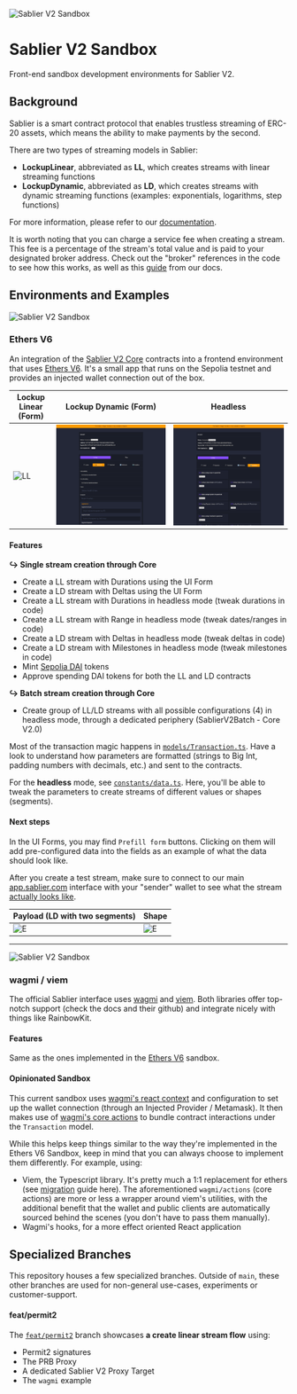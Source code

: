 ![Sablier V2 Sandbox](/packages/assets/banner.png)

# Sablier V2 Sandbox

Front-end sandbox development environments for Sablier V2.

## Background

Sablier is a smart contract protocol that enables trustless streaming of ERC-20 assets, which means the ability to make
payments by the second.

There are two types of streaming models in Sablier:

- **LockupLinear**, abbreviated as **LL**, which creates streams with linear streaming functions
- **LockupDynamic**, abbreviated as **LD**, which creates streams with dynamic streaming functions (examples:
  exponentials, logarithms, step functions)

For more information, please refer to our [documentation](https://docs.sablier.com).

It is worth noting that you can charge a service fee when creating a stream. This fee is a percentage of the stream's
total value and is paid to your designated broker address. Check out the "broker" references in the code to see how this
works, as well as this [guide](https://docs.sablier.com/concepts/protocol/fees) from our docs.

## Environments and Examples

![Sablier V2 Sandbox](/packages/assets/banner-s1.png)

### Ethers V6

An integration of the [Sablier V2 Core](https://github.com/sablier-labs/v2-core) contracts into a frontend environment
that uses [Ethers V6](https://docs.ethers.org/v6/). It's a small app that runs on the Sepolia testnet and provides an
injected wallet connection out of the box.

| Lockup Linear (Form)                       | Lockup Dynamic (Form)                       | Headless                             |
| ------------------------------------------ | ------------------------------------------- | ------------------------------------ |
| ![LL](./packages/assets/lockup-linear.png) | ![LD](./packages/assets/lockup-dynamic.png) | ![H](./packages/assets/headless.png) |

#### Features

**↪ Single stream creation through Core**

- Create a LL stream with Durations using the UI Form
- Create a LD stream with Deltas using the UI Form
- Create a LL stream with Durations in headless mode (tweak durations in code)
- Create a LL stream with Range in headless mode (tweak dates/ranges in code)
- Create a LD stream with Deltas in headless mode (tweak deltas in code)
- Create a LD stream with Milestones in headless mode (tweak milestones in code)
- Mint [Sepolia DAI](https://sepolia.etherscan.io/token/0x776b6fc2ed15d6bb5fc32e0c89de68683118c62a) tokens
- Approve spending DAI tokens for both the LL and LD contracts

**↪ Batch stream creation through Core**

- Create group of LL/LD streams with all possible configurations (4) in headless mode, through a dedicated periphery
  (SablierV2Batch - Core V2.0)

Most of the transaction magic happens in [`models/Transaction.ts`](/examples/ethers-v6/src/models/Transaction.ts). Have
a look to understand how parameters are formatted (strings to Big Int, padding numbers with decimals, etc.) and sent to
the contracts.

For the **headless** mode, see [`constants/data.ts`](/examples/ethers-v6/src/constants/data.ts). Here, you'll be able to
tweak the parameters to create streams of different values or shapes (segments).

#### Next steps

In the UI Forms, you may find `Prefill form` buttons. Clicking on them will add pre-configured data into the fields as
an example of what the data should look like.

After you create a test stream, make sure to connect to our main [app.sablier.com](https://app.sablier.com) interface
with your "sender" wallet to see what the stream
[actually looks like](https://docs.sablier.com/apps/features#detailed-panels).

| Payload (LD with two segments)            | Shape                                      |
| ----------------------------------------- | ------------------------------------------ |
| ![E](./packages/assets/emission-code.png) | ![E](./packages/assets/emission-shape.png) |

---

![Sablier V2 Sandbox](/packages/assets/banner-s2.png)

### wagmi / viem

The official Sablier interface uses [wagmi](wagmi.sh/) and [viem](https://viem.sh/). Both libraries offer top-notch
support (check the docs and their github) and integrate nicely with things like RainbowKit.

#### Features

Same as the ones implemented in the [Ethers V6](#ethers-v6) sandbox.

#### Opinionated Sandbox

This current sandbox uses [wagmi's react context](https://wagmi.sh/react/getting-started) and configuration to set up
the wallet connection (through an Injected Provider / Metamask). It then makes use of
[wagmi's core actions](https://wagmi.sh/core/getting-started) to bundle contract interactions under the `Transaction`
model.

While this helps keep things similar to the way they're implemented in the Ethers V6 Sandbox, keep in mind that you can
always choose to implement them differently. For example, using:

- Viem, the Typescript library. It's pretty much a 1:1 replacement for ethers (see
  [migration](https://wagmi.sh/react/ethers-adapters) guide here). The aforementioned `wagmi/actions` (core actions) are
  more or less a wrapper around viem's utilities, with the additional benefit that the wallet and public clients are
  automatically sourced behind the scenes (you don't have to pass them manually).
- Wagmi's hooks, for a more effect oriented React application

## Specialized Branches

This repository houses a few specialized branches. Outside of `main`, these other branches are used for non-general
use-cases, experiments or customer-support.

#### feat/permit2

The [`feat/permit2`](https://github.com/sablier-labs/v2-sandbox/tree/feat/permit2) branch showcases **a create linear
stream flow** using:

- Permit2 signatures
- The PRB Proxy
- A dedicated Sablier V2 Proxy Target
- The `wagmi` example
